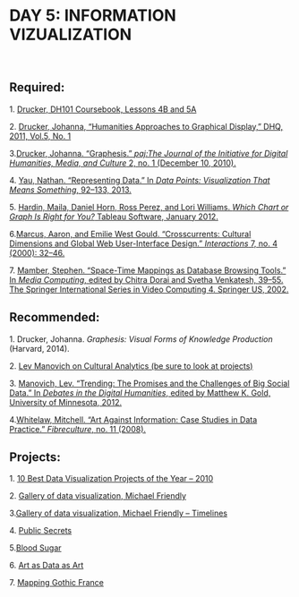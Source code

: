 **DAY 5: INFORMATION VIZUALIZATION**
====================================

 

Required:
---------

1\. [Drucker, DH101 Coursebook, Lessons 4B and
5A](http://dh101.humanities.ucla.edu/)

2\. [Drucker, Johanna, “Humanities Approaches to Graphical Display,” DHQ,
2011, Vol.5, No.
1](http://www.digitalhumanities.org/dhq/vol/5/1/000091/000091.html)

3.[Drucker, Johanna. “Graphesis.” *paj:The Journal of the Initiative for
Digital Humanities, Media, and Culture* 2, no. 1 (December 10,
2010).](http://journals.tdl.org/paj/index.php/paj/article/view/4/50)

4\. [Yau, Nathan. “Representing Data.” In *Data Points: Visualization
That Means Something*, 92–133,
2013.](http://flowingdata.com/data-points/DataPoints-Ch3.pdf)

5\. [Hardin, Maila, Daniel Horn, Ross Perez, and Lori Williams. *Which
Chart or Graph Is Right for You?* Tableau Software, January
2012.](https://iuspug.iu.edu/sites/bi/tableau/Shared%20Documents/Which%20chart%20for%20you.pdf)

6.[Marcus, Aaron, and Emilie West Gould. “Crosscurrents: Cultural
Dimensions and Global Web User-Interface Design.” *Interactions* 7, no.
4 (2000):
32–46.](http://www.amanda.com/cms/uploads/media/AMA_CulturalDimensionsGlobalWebDesign.pdf)

7\. [Mamber, Stephen. “Space-Time Mappings as Database Browsing Tools.”
In *Media Computing*, edited by Chitra Dorai and Svetha Venkatesh,
39–55. The Springer International Series in Video Computing 4. Springer
US,
2002.](%20http://tft-ws-p01.it.ucla.edu/wp-content/uploads/pdfs/Mamber-Space-Time-Mappings.pdf)

Recommended:
------------

1\. Drucker, Johanna. *Graphesis: Visual Forms of Knowledge Production*
(Harvard, 2014).

2\. [Lev Manovich on Cultural Analytics (be sure to look at
projects)](http://lab.softwarestudies.com/2008/09/cultural-analytics.html)

3\. [Manovich, Lev. “Trending: The Promises and the Challenges of Big
Social Data.” In *Debates in the Digital Humanities*, edited by Matthew
K. Gold, University of Minnesota,
2012.](http://lab.softwarestudies.com/2011/04/new-article-by-lev-manovich-trending.html)

4.[Whitelaw, Mitchell. “Art Against Information: Case Studies in Data
Practice.” *Fibreculture*, no. 11
(2008).](http://eleven.fibreculturejournal.org/fcj-067-art-against-information-case-studies-in-data-practice/)

Projects:
---------

1\. [10 Best Data Visualization Projects of the Year –
2010](http://flowingdata.com/2010/12/14/10-best-data-visualization-projects-of-the-year-%E2%80%93-2010/)

2\. [Gallery of data visualization, Michael
Friendly](http://www.datavis.ca/gallery/)

3.[Gallery of data visualization, Michael Friendly –
Timelines](http://www.datavis.ca/gallery/timelines.php)

4\. [Public
Secrets](http://vectors.usc.edu/projects/index.php?project=57)

5.[Blood Sugar](http://vectorsjournal.org/issues/6/bloodsugar/)

6\. [Art as Data as Art](http://blog.ironholds.org/art-as-data-as-art/)

7\. [Mapping Gothic France](http://mappinggothic.org/)
